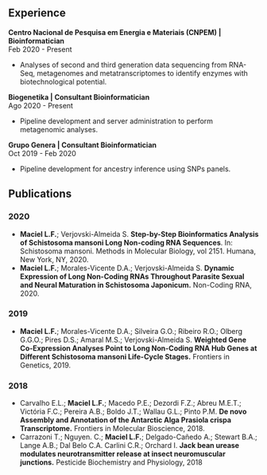 ## Experience

**Centro Nacional de Pesquisa em Energia e Materiais (CNPEM) | Bioinformatician** <br> Feb 2020 - Present
<ul><li>Analyses of second and third generation data sequencing from RNA-Seq, metagenomes and metatranscriptomes to identify enzymes with biotechnological potential.</li></ul>

**Biogenetika | Consultant Bioinformatician** <br> Ago 2020 - Present
<ul><li>Pipeline development and server administration to perform metagenomic analyses.</li></ul>

**Grupo Genera | Consultant Bioinformatician** <br> Oct 2019 - Feb 2020
<ul> <li>Pipeline development for ancestry inference using SNPs panels.</li> </ul>


## Publications
### 2020
<ul>
  <li><b>Maciel L.F.</b>; Verjovski-Almeida S. <b>Step-by-Step Bioinformatics Analysis of Schistosoma mansoni Long Non-coding RNA Sequences</b>. In: Schistosoma mansoni. Methods in Molecular Biology, vol 2151. Humana, New York, NY, 2020.</li>
  <li><b>Maciel L.F.</b>; Morales-Vicente D.A.; Verjovski-Almeida S. <b>Dynamic Expression of Long Non-Coding RNAs Throughout Parasite Sexual and Neural Maturation in Schistosoma Japonicum.</b> Non-Coding RNA, 2020.</li>
 </ul>

### 2019
<ul>
  <li><b>Maciel L.F.</b>; Morales-Vicente D.A.; Silveira G.O.; Ribeiro R.O.; Olberg G.G.O.; Pires D.S.; Amaral M.S.; Verjovski-Almeida S. <b>Weighted Gene Co-Expression Analyses Point to Long Non-Coding RNA Hub Genes at Different Schistosoma mansoni Life-Cycle Stages.</b> Frontiers in Genetics, 2019.</li>
</ul>

### 2018
<ul>  
  <li>Carvalho E.L.; <b>Maciel L.F.</b>; Macedo P.E.; Dezordi F.Z.; Abreu M.E.T.; Victória F.C.; Pereira A.B.; Boldo J.T.; Wallau G.L.; Pinto P.M. <b>De novo Assembly and Annotation of the Antarctic Alga Prasiola crispa Transcriptome.</b> Frontiers in Molecular Bioscience, 2018.</li> 
  <li>Carrazoni T.; Nguyen. C.; <b>Maciel L.F.</b>; Delgado-Cañedo A.; Stewart B.A.; Lange A.B.; Dal Belo C.A. Carlini C.R.; Orchard I. <b>Jack bean urease modulates neurotransmitter release at insect neuromuscular junctions.</b> Pesticide Biochemistry and Physiology, 2018</li>
 </ul>


